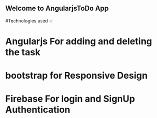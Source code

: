 ## Welcome to AngularjsToDo App 

#Technologies used -:
# Angularjs For adding and deleting the task
# bootstrap for Responsive Design
# Firebase For login and SignUp Authentication